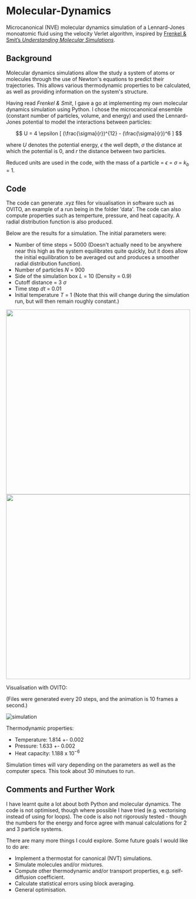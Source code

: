 # Molecular-Dynamics
Microcanonical (NVE) molecular dynamics simulation of a Lennard-Jones monoatomic fluid using the velocity Verlet algorithm, inspired by [Frenkel & Smit’s *Understanding Molecular Simulations*](https://www.sciencedirect.com/book/9780122673511/understanding-molecular-simulation).

## Background
Molecular dynamics simulations allow the study a system of atoms or molecules through the use of Newton's equations to predict their trajectories. This allows various thermodynamic properties to be calculated, as well as providing information on the system's structure.

Having read *Frenkel & Smit*, I gave a go at implementing my own molecular dynamics simulation using Python. I chose the microcanonical ensemble (constant number of particles, volume, and energy) and used the Lennard-Jones potential to model the interactions between particles:

$$   U = 4 \epsilon [ (\frac{\sigma}{r})^{12} - (\frac{\sigma}{r})^6 ] $$

where $U$ denotes the potential energy, $\epsilon$ the well depth, $\sigma$ the distance at which the potential is 0, and $r$ the distance between two particles.

Reduced units are used in the code, with the mass of a particle = $\epsilon$ = $\sigma$ = $k_{b}$ = 1. 

## Code
The code can generate .xyz files for visualisation in software such as OVITO, an example of a run being in the folder 'data'. The code can also compute properties such as temperture, pressure, and heat capacity. A radial distribution function is also produced.

Below are the results for a simulation. The initial parameters were:
- Number of time steps = 5000 (Doesn't actually need to be anywhere near this high as the system equilibrates quite quickly, but it does allow the initial equilibration to be averaged out and produces a smoother radial distribution function).
- Number of particles $N$ = 900
- Side of the simulation box $L$ = 10 (Density = 0.9)
- Cutoff distance = 3 $\sigma$
- Time step $dt$ = 0.01
- Initial temperature $T$ = 1 (Note that this will change during the simulation run, but will then remain roughly constant.)

<img src="https://github.com/user-attachments/assets/55c01aec-523b-438f-93b4-2ce8c59a17fd" width="500">
<img src="https://github.com/user-attachments/assets/c455dd71-ce27-41f8-9d44-edad23ff1738" width="500">

Visualisation with OVITO:

(Files were generated every 20 steps, and the animation is 10 frames a second.)

![simulation](https://github.com/user-attachments/assets/78bb7c21-3212-43ea-81e9-a36c3a025ab5)

Thermodynamic properties:
- Temperature: 1.814 +- 0.002
- Pressure: 1.633 +- 0.002
- Heat capacity: 1.188 x $10^{-6}$

Simulation times will vary depending on the parameters as well as the computer specs. This took about 30 minutues to run.

## Comments and Further Work
I have learnt quite a lot about both Python and molecular dynamics. The code is not optimised, though where possible I have tried (e.g. vectorising instead of using for loops). The code is also not rigorously tested - though the numbers for the energy and force agree with manual calculations for 2 and 3 particle systems.

There are many more things I could explore. Some future goals I would like to do are:
- Implement a thermostat for canonical (NVT) simulations.
- Simulate molecules and/or mixtures.
- Compute other thermodynamic and/or transport properties, e.g. self-diffusion coefficient.
- Calculate statistical errors using block averaging.
- General optimisation.
